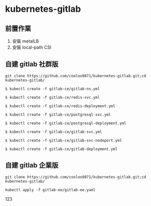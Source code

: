 # kubernetes-gitlab
## 前置作業
1. 安裝 metalLB
2. 安裝 local-path  CSI

## 自建 gitlab 社群版

```
git clone https://github.com/cooloo9871/kubernetes-gitlab.git;cd kubernetes-gitlab/
```
```
$ kubectl create -f gitlab-ce/gitlab-ns.yml
```
```
$ kubectl create -f gitlab-ce/redis-svc.yml 
```
```
$ kubectl create -f gitlab-ce/redis-deployment.yml 
```
```
$ kubectl create -f gitlab-ce/postgresql-svc.yml 
```
```
$ kubectl create -f gitlab-ce/postgresql-deployment.yml
```
```
$ kubectl create -f gitlab-ce/gitlab-svc.yml 
```
```
$ kubectl create -f gitlab-ce/gitlab-svc-nodeport.yml 
```
```
$ kubectl create -f gitlab-ce/gitlab-deployment.yml
```

## 自建 gitlab 企業版

```
git clone https://github.com/cooloo9871/kubernetes-gitlab.git;cd kubernetes-gitlab/
```
```
kubectl apply -f gitlab-ee/gitlab-ee.yaml
```
123
